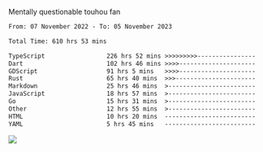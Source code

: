 Mentally questionable touhou fan



<!--START_SECTION:waka-->

```txt
From: 07 November 2022 - To: 05 November 2023

Total Time: 610 hrs 53 mins

TypeScript                 226 hrs 52 mins >>>>>>>>>----------------   37.15 %
Dart                       102 hrs 46 mins >>>>---------------------   16.83 %
GDScript                   91 hrs 5 mins   >>>>---------------------   14.92 %
Rust                       65 hrs 40 mins  >>>----------------------   10.75 %
Markdown                   25 hrs 46 mins  >------------------------   04.22 %
JavaScript                 18 hrs 57 mins  >------------------------   03.10 %
Go                         15 hrs 31 mins  >------------------------   02.54 %
Other                      12 hrs 55 mins  >------------------------   02.12 %
HTML                       10 hrs 20 mins  -------------------------   01.69 %
YAML                       5 hrs 45 mins   -------------------------   00.94 %
```

<!--END_SECTION:waka-->

![](https://cdn.discordapp.com/attachments/825577206696771664/1166420405674856468/win.gif?ex=654a6ca7&is=6537f7a7&hm=84f02d38afcaba0d0e8904ff04caaa8c281686a27d5cdea7403e065ad7b47f78&)
